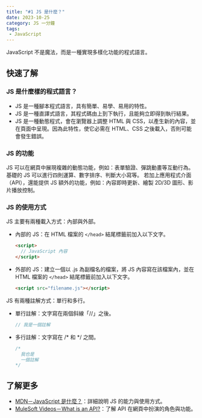 ```yaml
---
title: "#1 JS 是什麼？"
date: 2023-10-25
category: JS 一分鐘
tags:
 - JavaScript
---
```

JavaScript 不是魔法，而是一種實現多樣化功能的程式語言。
<!-- more -->
## 快速了解
### JS 是什麼樣的程式語言？
- JS 是一種腳本程式語言，具有簡單、易學、易用的特性。
- JS 是一種直譯式語言，其程式碼由上到下執行，且能夠立即得到執行結果。
- JS 是一種動態程式，會在瀏覽器上調整 HTML 與 CSS，以產生新的內容，並在頁面中呈現。因為此特性，使它必需在 HTML、CSS 之後載入，否則可能會發生錯誤。
### JS 的功能
JS 可以在網頁中展現複雜的動態功能，例如：表單驗證、彈跳動畫等互動行為。
基礎的 JS 可以進行四則運算、數字排序、判斷大小寫等。
若加上應用程式介面（API），還能提供 JS 額外的功能，例如：內容即時更新、繪製 2D/3D 圖形、影片播放控制。
### JS 的使用方式
JS 主要有兩種載入方式：內部與外部。
- 內部的 JS：在 HTML 檔案的 `</head>` 結尾標籤前加入以下文字。
  ```html
  <script>
    // JavaScript 內容
  </script>
  ```

- 外部的 JS：建立一個以 .js 為副檔名的檔案，將 JS 內容寫在該檔案內，並在 HTML 檔案的 `</head>` 結尾標籤前加入以下文字。
  ```html
  <script src="filename.js"></script>
  ```

JS 有兩種註解方式：單行和多行。
- 單行註解：文字寫在兩個斜線「//」之後。
  ```javascript
  // 我是一個註解
  ```

- 多行註解：文字寫在 /* 和 */ 之間。
  ```javascript
  /*
    我也是
    一個註解
  */
  ```
## 了解更多
- [MDN－JavaScript 是什麼？](https://developer.mozilla.org/zh-TW/docs/Learn/JavaScript/First_steps/What_is_JavaScript)：詳細說明 JS 的能力與使用方式。
- [MuleSoft Videos－What is an API?](https://www.youtube.com/watch?v=zvKadd9Cflc)：了解 API 在網頁中扮演的角色與功能。